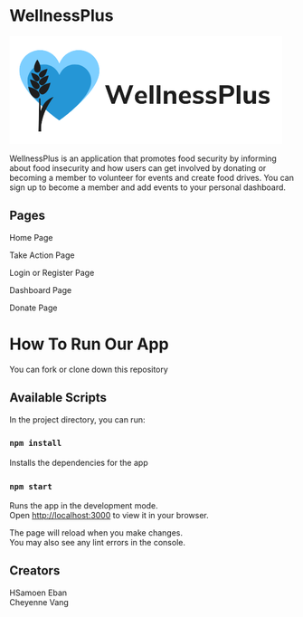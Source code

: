 # WellnessPlus

![Logo](/public/Img/wellnessPlus-logo1.png)

WellnessPlus is an application that promotes food security by informing about food insecurity and how users can get involved by donating or becoming a member to volunteer for events and create food drives. You can sign up to become a member and add events to your personal dashboard.

## Pages

Home Page

Take Action Page

Login or Register Page

Dashboard Page

Donate Page

# How To Run Our App

You can fork or clone down this repository

## Available Scripts

In the project directory, you can run:

### `npm install`
Installs the dependencies for the app

### `npm start`

Runs the app in the development mode.\
Open [http://localhost:3000](http://localhost:3000) to view it in your browser.

The page will reload when you make changes.\
You may also see any lint errors in the console.

## Creators

HSamoen Eban\
Cheyenne Vang